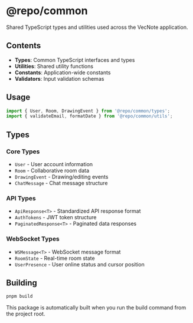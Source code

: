 # @repo/common

Shared TypeScript types and utilities used across the VecNote application.

## Contents

- **Types**: Common TypeScript interfaces and types
- **Utilities**: Shared utility functions
- **Constants**: Application-wide constants
- **Validators**: Input validation schemas

## Usage

```typescript
import { User, Room, DrawingEvent } from '@repo/common/types';
import { validateEmail, formatDate } from '@repo/common/utils';
```

## Types

### Core Types
- `User` - User account information
- `Room` - Collaborative room data
- `DrawingEvent` - Drawing/editing events
- `ChatMessage` - Chat message structure

### API Types
- `ApiResponse<T>` - Standardized API response format
- `AuthTokens` - JWT token structure
- `PaginatedResponse<T>` - Paginated data responses

### WebSocket Types
- `WSMessage<T>` - WebSocket message format
- `RoomState` - Real-time room state
- `UserPresence` - User online status and cursor position

## Building

```bash
pnpm build
```

This package is automatically built when you run the build command from the project root.
